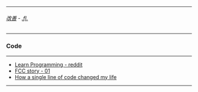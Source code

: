 
---

###### [改善](https://github.com/ttltrk/0C/blob/master/README.MD) - [.fl.](https://github.com/ttltrk/ELSE/blob/master/LINKS/LINKS.MD)

---

### Code

---

* [Learn Programming - reddit](https://www.reddit.com/r/learnprogramming/wiki/faq)
* [FCC story - 01](http://themodernblock.com/interviews/quincy-larson-better-information-better-decisions/)
* [How a single line of code changed my life](https://dev.to/rfunk82/how-a-single-line-of-code-changed-my-life)

---
